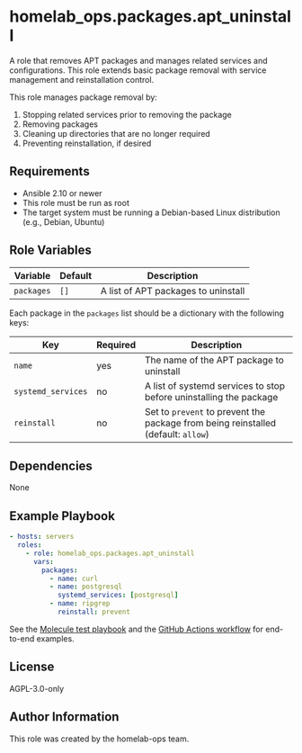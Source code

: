 homelab_ops.packages.apt_uninstall
==================================

A role that removes APT packages and manages related services and configurations. This role extends basic package removal with service management and reinstallation control.

This role manages package removal by:

1. Stopping related services prior to removing the package
2. Removing packages
3. Cleaning up directories that are no longer required
4. Preventing reinstallation, if desired

Requirements
------------

- Ansible 2.10 or newer
- This role must be run as root
- The target system must be running a Debian-based Linux distribution (e.g., Debian, Ubuntu)

Role Variables
--------------

| Variable | Default | Description |
| --- | --- | --- |
| `packages` | `[]` | A list of APT packages to uninstall |

Each package in the `packages` list should be a dictionary with the following keys:

| Key | Required | Description |
| --- | --- | --- |
| `name` | yes | The name of the APT package to uninstall |
| `systemd_services` | no | A list of systemd services to stop before uninstalling the package |
| `reinstall` | no | Set to `prevent` to prevent the package from being reinstalled (default: `allow`) |

Dependencies
------------

None

Example Playbook
----------------

```yaml
- hosts: servers
  roles:
    - role: homelab_ops.packages.apt_uninstall
      vars:
        packages:
          - name: curl
          - name: postgresql
            systemd_services: [postgresql]
          - name: ripgrep
            reinstall: prevent
```

See the [Molecule test playbook](../../molecule/apt_uninstall/converge.yml) and the [GitHub Actions workflow](../../../.github/workflows/test-packages.yaml) for end-to-end examples.

License
-------

AGPL-3.0-only

Author Information
------------------

This role was created by the homelab-ops team.
